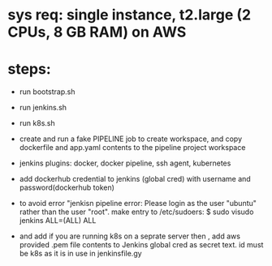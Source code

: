 # sys req: single instance, t2.large (2 CPUs, 8 GB RAM) on AWS

# steps:
-  run bootstrap.sh
-  run jenkins.sh
-  run k8s.sh
-  create and run a fake PIPELINE job to create workspace, and copy dockerfile and app.yaml contents to the pipeline project workspace
-  jenkins plugins: docker, docker pipeline, ssh agent, kubernetes

-  add dockerhub credential to jenkins (global cred) with username and password(dockerhub token)

-  to avoid error "jenkisn pipeline error: Please login as the user "ubuntu" rather than the user "root".
make entry to /etc/sudoers: 
$ sudo visudo
jenkins ALL=(ALL) ALL

- and add if you are running k8s on a seprate server then , add aws provided .pem file contents to Jenkins global cred as secret text. id must be k8s as it is in use in jenkinsfile.gy

